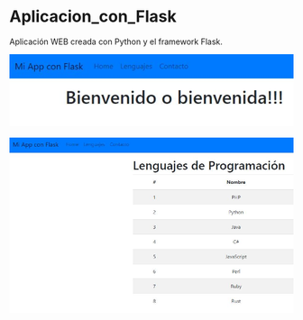 # Aplicacion_con_Flask
Aplicación WEB creada con Python y el framework Flask.

![](./preview1.JPG)
<br/><br/>
![](./preview2.JPG)

